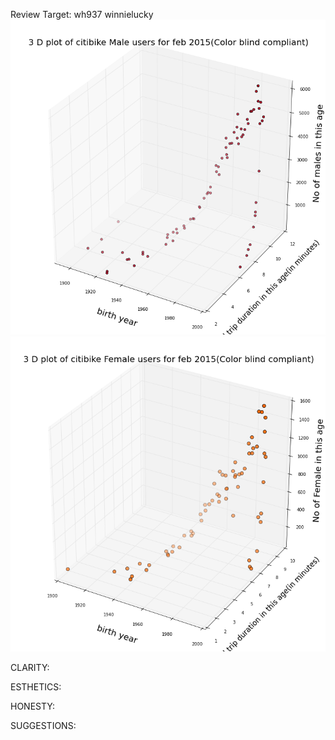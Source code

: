 Review Target: wh937	winnielucky 
![Alt text](wh937_plot1.png)
![Alt text](wh937_plot2.png)


CLARITY: 

ESTHETICS:   

HONESTY: 

SUGGESTIONS: 

